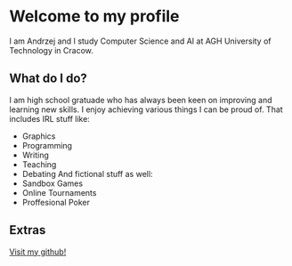 # Welcome to my profile
I am Andrzej and I study Computer Science and AI at AGH University of Technology in Cracow.
## What do I do?
I am high school gratuade who has always been keen on improving and learning new skills. 
I enjoy achieving various things I can be proud of.
That includes IRL stuff like:
- Graphics
- Programming
- Writing
- Teaching
- Debating
And fictional stuff as well:
- Sandbox Games
- Online Tournaments
- Proffesional Poker

## Extras
[Visit my github!](https://github.com/iAndRYou)


